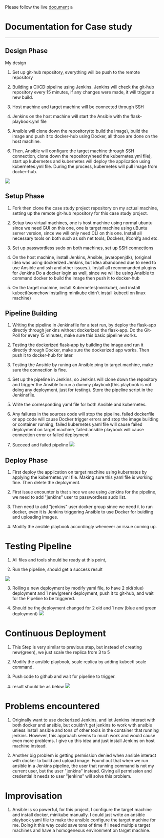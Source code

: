 Please follow the live [document](https://docs.google.com/document/d/17OwlITE-yPWNj3Vi5RtQfz3ItvSkOfnbaVMnzlZyGTg)
a
#  Documentation for Case study  #

----------

## Design Phase ##

 My design

1.   Set up git-hub repository, everything will be push to the remote repository
 
2.   Building a CI/CD pipeline using Jenkins. Jenkins will check the git-hub repository every 15 minutes, if any changes were made, it will trigger a new build.
   
3.   Host machine and target machine will be connected through SSH
  
4.   Jenkins on the host machine will start the Ansible with the flask-playbook.yml file 
  
5.   Ansible will clone down the repository(to build the image), build the image and push it to docker-hub using Docker, all those are done on the host machine.
 
5.   Then, Ansible will configure the target machine through SSH connection, clone down the repository(need the kubernetes.yml file), start up kubernetes and kubernetes will deploy the application using kubernetes.yml file. During the process, kubernetes will pull image from docker-hub.

![](https://github.com/kg0529/2020_03_DO_Boston_casestudy_part_1/blob/main/flask-app.png)

## Setup Phase ##

1. Fork then clone the case study project repository on my actual machine, setting up the remote git-hub repository for this case study project. 

1. Setup two virtual machines, one is host machine using normal ubuntu since we need GUI on this one, one is target machine using uBuntu server version, since we will only need CLI on this one. Install all necessary tools on both such as ssh net tools, Dockers, ifconifg and etc.

2. Set up passwordless sudo on both machines, set up SSH connections 

3. On the host machine, install Jenkins, Ansible, java(openjdk),   (original idea was using dockerized Jenkins, but idea abandoned due to need to use Ansible and ssh and other issues.). Install all recommanded plugins for Jenkins
Do a docker login as well, since we will be using Ansible to command docker to build the image then push it to docker-hub

4. On the target machine, install Kubernetes(minikube), and install kubectl(somehow installing minikube didn't install kubectl on linux machine)

## Pipeline Building ##

1. Writing the pipeline in Jenkinsfile for a test run, by deploy the flask-app directly through jenkins without dockerized the flask-app. Do the Git-Poll for every 15 minutes, make sure this basic pipeline works.

2. Testing the dockerized flask-app by building the image and run it directly through Docker, make sure the dockerized app works. Then push it to docker-hub for later.

3. Testing the Ansible by runing an Ansible ping to target machine, make sure the connection is fine.

4. Set up the pipeline in Jenkins, so Jenkins will clone down the repository and trigger the Ansible to run a dummy playbook(this playbook is not doing any deployment, just for testing). Store the pipeline script in the Jenkinsfile.

5. Write the corresponding yaml file for both Ansible and kubernetes. 

6. Any failures in the sources code will stop the pipeline.
failed dockerfile or app code will cause Docker trigger errors and stop the image building or container running, failed kubernetes yaml file will cause failed deployment on target machine, failed ansible playbook will cause connection error or failed deployment  

7. Succeed and failed pipeline
    ![](https://github.com/kg0529/2020_03_DO_Boston_casestudy_part_1/blob/main/screenshots/s5.png)




## Deploy Phase ##

1. First deploy the application on target machine using kubernates by applying the kubernetes.yml file. Making sure this yaml file is working fine. Then delete the deployment.

2. First issue encounter is that since we are using Jenkins for the pipeline, we need to add "jenkins" user to passwordless sudo list.

3. Then need to add "jenkins" user docker group since we need it to run docker, even it is Jenkins triggering Ansible to use Docker for buidling and uploading images.

4. Modify the ansible playbook accordingly whenever an issue coming up.

# Testing Pipeline #

1. All files and tools should be ready at this point,

2. Run the pipeline, should get a success result
     
![](https://github.com/kg0529/2020_03_DO_Boston_casestudy_part_1/blob/main/screenshots/s3.png)

3. Rolling a new deployment by modify yaml file, to have 2 old(blue) deployment and 1 new(green) deployment, push it to git-hub, and wait for the Pipeline to be triggered.

4. Should be the deployment changed for 2 old and 1 new (blue and green deployment) 
![](https://github.com/kg0529/2020_03_DO_Boston_casestudy_part_1/blob/main/screenshots/s6.png)



# Continuous Deployment #

1. This Step is very similar to previous step, but instead of creating new(green), we just scale the replica from 3 to 5

2. Modify the ansible playbook, scale replica by adding kubectl scale command.

3. Push code to github and wait for pipeline to trigger.

4. result should be as below
![](https://github.com/kg0529/2020_03_DO_Boston_casestudy_part_1/blob/main/screenshots/s7.png)


# Problems encountered #
1. Originally want to use dockerized Jenkins, and let Jenkins interact with both docker and ansible, but couldn't get jenkins to work with ansible unless install ansible and tons of other tools in the container that running jenkins. However, this approach seems to much work and would cause even more problems. I give up this idea and just install Jenkins on host machine instead.

2. Another big problem is getting permission denied when ansible interact with docker to build and upload image. Found out that when we run ansible in a Jenkins pipeline, the user that running command is not my current user, but the user "jenkins" instead. Giving all permission and credential it needs to user "jenkins" will solve this problem.

# Improvisation #

1. Ansible is so powerful, for this project, I configure the target machine and install docker, minikube manually. I could just write an ansible playbook yaml file to make the ansible configure the target machine for me. Doing it this way could save tons of time if I need multiple target machines and have a homogeneous environment on target machine. 

